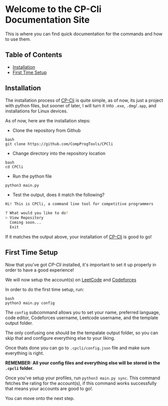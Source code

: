 # Welcome to the CP-Cli Documentation Site

This is where you can find quick documentation for the commands and how to use them.

## Table of Contents

- [Installation](#installation)
- [First Time Setup](#first-time-setup)

## Installation

The installation process of [CP-Cli](https://github.com/CompProgTools/CPCli) is quite simple, as of now, its just a project with python files, but sooner of later, I will turn it into `.exe`, `.dmg`/`.app`, and installations for Linux devices.

As of now, here are the installation steps:
- Clone the repository from Github
```
bash
git clone https://github.com/CompProgTools/CPCli
```
- Change directory into the repository location
```
bash
cd CPCli
```
- Run the python file
```bash
python3 main.py
```

- Test the output, does it match the following?
```bash
Hi! This is CPCli, a command line tool for competitive programmers

? What would you like to do? 
> View Repository
  Coming soon...
  Exit
```

If it matches the output above, your installation of [CP-Cli](https://github.com/CompProgTools/CPCli) is good to go!

## First Time Setup

Now that you've got *CP-Cli* installed, it's important to set it up properly in order to have a good experience!

We will now setup the account(s) on [LeetCode](https://leetcode.com) and [Codeforces](https://codeforces.com)

In order to do the first time setup, run:
```
bash
python3 main.py config
```

The `config` subcommand allows you to set your name, preferred language, code editor, Codeforces username, Leetcode username, and the template output folder.

The only confusing one should be the tempalate output folder, so you can skip that and configure everything else to your liking.

Once thats done you can go to `.cpcli/config.json` file and make sure everything is right. 

**REMEMBER: All your config files and everything else will be stored in the `.cpcli` folder.**

Once you've setup your profiles, run `python3 main.py sync`. This command fetches the rating for the account(s), if this command works successfully that means your accounts are good to go!. 

You can move onto the next step.

